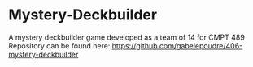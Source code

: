 # Mystery-Deckbuilder
A mystery deckbuilder game developed as a team of 14 for CMPT 489
Repository can be found here: https://github.com/gabelepoudre/406-mystery-deckbuilder
